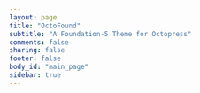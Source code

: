 ```yaml
---
layout: page
title: "OctoFound"
subtitle: "A Foundation-5 Theme for Octopress"
comments: false
sharing: false
footer: false
body_id: "main_page"
sidebar: true
---
```

